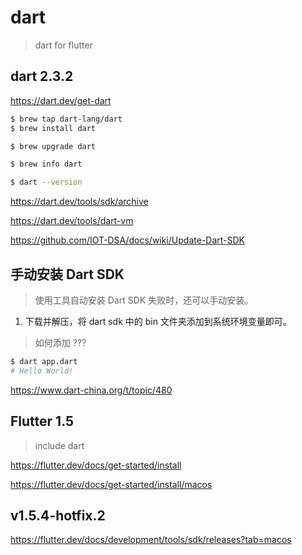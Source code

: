 # dart

> dart for flutter

## dart 2.3.2

https://dart.dev/get-dart

```sh
$ brew tap dart-lang/dart
$ brew install dart

$ brew upgrade dart
```

```sh
$ brew info dart

$ dart --version

```

https://dart.dev/tools/sdk/archive

https://dart.dev/tools/dart-vm

https://github.com/IOT-DSA/docs/wiki/Update-Dart-SDK

## 手动安装 Dart SDK

> 使用工具自动安装 Dart SDK 失败时，还可以手动安装。

1. 下载并解压，将 dart sdk 中的 bin 文件夹添加到系统环境变量即可。

> 如何添加 ???

```sh
$ dart app.dart
# Hello World!
```

https://www.dart-china.org/t/topic/480


## Flutter 1.5

> include dart

https://flutter.dev/docs/get-started/install

https://flutter.dev/docs/get-started/install/macos

## v1.5.4-hotfix.2

https://flutter.dev/docs/development/tools/sdk/releases?tab=macos


